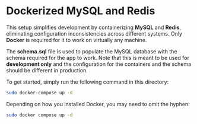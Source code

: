 # Dockerized MySQL and Redis

This setup simplifies development by containerizing **MySQL** and **Redis**, eliminating
configuration inconsistencies across different systems. Only **Docker** is required
for it to work on virtually any machine.

The **schema.sql** file is used to populate the MySQL database with the schema required
for the app to work. Note that this is meant to be used for **development only**
and the configuration for the containers and the schema should be different in production.

To get started, simply run the following command in this directory:

```sh
sudo docker-compose up -d
```

Depending on how you installed Docker, you may need to omit the hyphen:

```sh
sudo docker compose up -d
```
